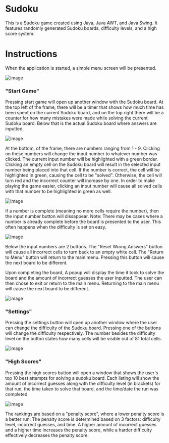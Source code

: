 # Sudoku

This is a Sudoku game created using Java, Java AWT, and Java Swing. It features randomly generated Sudoku boards, difficulty levels, and a high score system. 

# Instructions 

When the application is started, a simple menu screen will be presented. 

![image](https://user-images.githubusercontent.com/76227825/102935434-21dda100-4474-11eb-8530-fb4139b04bbf.png)

### "Start Game"

Pressing start game will open up another window with the Sudoku board. At the top left of the frame, there will be a timer that shows how much time has been spent on the current Sudoku board, and on the top right there will be a counter for how many mistakes were made while solving the current Sudoku board. Below that is the actual Sudoku board where answers are inputted. 

![image](https://user-images.githubusercontent.com/76227825/102935949-248cc600-4475-11eb-96fb-a3967656034b.png)

At the bottom, of the frame, there are numbers ranging from 1 - 9. Clicking on these numbers will change the input number to whatever number was clicked. The current input number will be highlighted with a green border. Clicking an empty cell on the Sudoku board will result in the selected input number being placed into that cell. If the number is correct, the cell will be highlighted in green, causing the cell to be "solved". Otherwise, the cell will turn red and the incorrect counter will increase by one. In order to make playing the game easier, clicking an input number will cause all solved cells with that number to be highlighted in green as well. 

![image](https://user-images.githubusercontent.com/76227825/102936455-36bb3400-4476-11eb-9e17-b9bee17176aa.png)

If a number is complete (meaning no more cells require the number), then the input number button will dissappear. Note: There may be cases where a number is already complete before the board is presented to the user. This often happens when the difficulty is set on easy. 

![image](https://user-images.githubusercontent.com/76227825/102937031-4129fd80-4477-11eb-8934-aa7d8ad1243f.png)

Below the input numbers are 2 buttons. The "Reset Wrong Answers" button will cause all incorrect cells to turn back to an empty white cell. The "Return to Menu" button will return to the main menu. Pressing this button will cause the next board to be different. 

Upon completing the board, A popup will display the time it took to solve the board and the amount of incorrect guesses the user inputted. The user can then chose to exit or return to the main menu. Returning to the main menu will cause the next board to be different. 

![image](https://user-images.githubusercontent.com/76227825/102937338-ed6be400-4477-11eb-8c69-4174ecc5b5f2.png)

### "Settings" 

Pressing the settings button will open up another window where the user can change the difficulty of the Sudoku board. Pressing one of the buttons will change the difficulty respectively. The number besides the difficulty level on the button states how many cells will be visible out of 81 total cells. 

![image](https://user-images.githubusercontent.com/76227825/102937702-c2ce5b00-4478-11eb-9baf-7fb21de8c0bb.png)

### "High Scores"

Pressing the high scores button will open a window that shows the user's top 10 best attempts for solving a sudoku board. Each listing will show the amount of incorrect guesses along with the difficulty level (in brackets) for that run, the time taken to solve that board, and the time/date the run was completed.

![image](https://user-images.githubusercontent.com/76227825/102939232-e5ae3e80-447b-11eb-8888-e3008387c61b.png)

The rankings are based on a "penalty score", where a lower penalty score is a better run. The penalty score is determined based on 3 factors: difficulty level, incorrect guesses, and time. A higher amount of incorrect guesses and a higher time increases the penalty score, while a harder difficulty effectively decreases the penalty score. 
